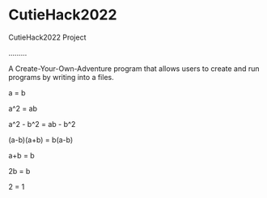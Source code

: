 # CutieHack2022

CutieHack2022 Project

.........

A Create-Your-Own-Adventure program that allows users to create and run programs by writing into a files. 

a = b

a^2 = ab

a^2 - b^2 = ab - b^2

(a-b)(a+b) = b(a-b)

a+b = b

2b = b

2 = 1
